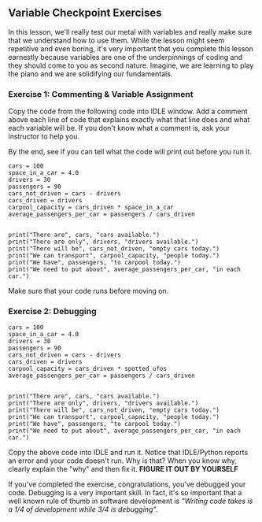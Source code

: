 ## Variable Checkpoint Exercises

In this lesson, we'll really test our metal with variables and really make sure that we understand how to use them. While the lesson might seem repetitive and even boring, it's very important that you complete this lesson earnestly because variables are one of the underpinnings of coding and they should come to you as second nature. Imagine, we are learning to play the piano and we are solidifying our fundamentals. 

### Exercise 1: Commenting & Variable Assignment
Copy the code from the following code into IDLE window. 
Add a comment above each line of code that explains exactly what that line does and what each variable will be. If you don't know what a comment is, ask your instructor to help you. 

By the end, see if you can tell what the code will print out before you run it.

```
cars = 100
space_in_a_car = 4.0
drivers = 30
passengers = 90
cars_not_driven = cars - drivers
cars_driven = drivers
carpool_capacity = cars_driven * space_in_a_car
average_passengers_per_car = passengers / cars_driven


print("There are", cars, "cars available.")
print("There are only", drivers, "drivers available.")
print("There will be", cars_not_driven, "empty cars today.")
print("We can transport", carpool_capacity, "people today.")
print("We have", passengers, "to carpool today.")
print("We need to put about", average_passengers_per_car, "in each car.")
```


Make sure that your code runs before moving on. 

### Exercise 2: Debugging
```
cars = 100
space_in_a_car = 4.0
drivers = 30
passengers = 90
cars_not_driven = cars - drivers
cars_driven = drivers
carpool_capacity = cars_driven * spotted_ufos
average_passengers_per_car = passengers / cars_driven


print("There are", cars, "cars available.")
print("There are only", drivers, "drivers available.")
print("There will be", cars_not_driven, "empty cars today.")
print("We can transport", carpool_capacity, "people today.")
print("We have", passengers, "to carpool today.")
print("We need to put about", average_passengers_per_car, "in each car.")
```

Copy the above code into IDLE and run it. Notice that IDLE/Python reports an error and your code doesn't run. Why is that? When you know why, clearly explain the "why" and then fix it. **FIGURE IT OUT BY YOURSELF**

If you've completed the exercise, congratulations, you've debugged your code. Debugging is a very important skill. In fact, it's so important that a well known rule of thumb in software development is _"Writing code takes is a 1/4 of development while 3/4 is debugging"_. 
